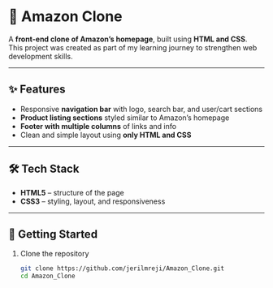 # 🛒 Amazon Clone

A **front-end clone of Amazon’s homepage**, built using **HTML and CSS**.  
This project was created as part of my learning journey to strengthen web development skills.

---

## ✨ Features
- Responsive **navigation bar** with logo, search bar, and user/cart sections  
- **Product listing sections** styled similar to Amazon’s homepage  
- **Footer with multiple columns** of links and info  
- Clean and simple layout using **only HTML and CSS**  

---

## 🛠️ Tech Stack
- **HTML5** – structure of the page  
- **CSS3** – styling, layout, and responsiveness  

---

## 🚀 Getting Started
1. Clone the repository  
   ```bash
   git clone https://github.com/jerilmreji/Amazon_Clone.git
   cd Amazon_Clone
